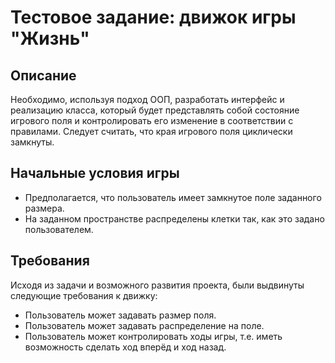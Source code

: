 Тестовое задание: движок игры "Жизнь"
=====================================

## Описание

Необходимо, используя подход ООП, разработать интерфейс и реализацию класса, который будет представлять собой состояние игрового поля и контролировать его изменение в соответствии с правилами.
Следует считать, что края игрового поля циклически замкнуты.


## Начальные условия игры

- Предполагается, что пользователь имеет замкнутое поле заданного размера.
- На заданном пространстве распределены клетки так, как это задано пользователем.


## Требования

Исходя из задачи и возможного развития проекта, были выдвинуты следующие требования к движку:

- Пользователь может задавать размер поля.
- Пользователь может задавать распределение на поле.
- Пользователь может контролировать ходы игры, т.е. иметь возможность сделать ход вперёд и ход назад.



